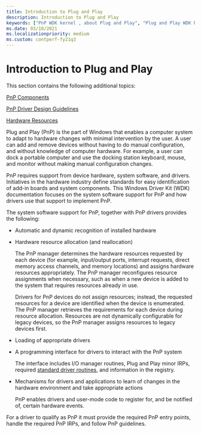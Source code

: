 ```yaml
---
title: Introduction to Plug and Play
description: Introduction to Plug and Play
keywords: ["PnP WDK kernel , about Plug and Play", "Plug and Play WDK kernel , about Plug and Play"]
ms.date: 03/10/2021
ms.localizationpriority: medium
ms.custom: contperf-fy21q3
---
```


# Introduction to Plug and Play

This section contains the following additional topics:

[PnP Components](pnp-components.md)

[PnP Driver Design Guidelines](pnp-driver-design-guidelines.md)

[Hardware Resources](hardware-resources.md)

Plug and Play (PnP) is the part of Windows that enables a computer system to adapt to hardware changes with minimal intervention by the user. A user can add and remove devices without having to do manual configuration, and without knowledge of computer hardware. For example, a user can dock a portable computer and use the docking station keyboard, mouse, and monitor without making manual configuration changes.

PnP requires support from device hardware, system software, and drivers. Initiatives in the hardware industry define standards for easy identification of add-in boards and system components. This Windows Driver Kit (WDK) documentation focuses on the system software support for PnP and how drivers use that support to implement PnP.

The system software support for PnP, together with PnP drivers provides the following:

-   Automatic and dynamic recognition of installed hardware

-   Hardware resource allocation (and reallocation)

    The PnP manager determines the hardware resources requested by each device (for example, input/output ports, interrupt requests, direct memory access channels, and memory locations) and assigns hardware resources appropriately. The PnP manager reconfigures resource assignments when necessary, such as when a new device is added to the system that requires resources already in use.

    Drivers for PnP devices do not assign resources; instead, the requested resources for a device are identified when the device is enumerated. The PnP manager retrieves the requirements for each device during resource allocation. Resources are not dynamically configurable for legacy devices, so the PnP manager assigns resources to legacy devices first.

-   Loading of appropriate drivers

-   A programming interface for drivers to interact with the PnP system

    The interface includes I/O manager routines, Plug and Play minor IRPs, required [standard driver routines](./introduction-to-standard-driver-routines.md), and information in the registry.

-   Mechanisms for drivers and applications to learn of changes in the hardware environment and take appropriate actions

    PnP enables drivers and user-mode code to register for, and be notified of, certain hardware events.

For a driver to qualify as PnP it must provide the required PnP entry points, handle the required PnP IRPs, and follow PnP guidelines.
